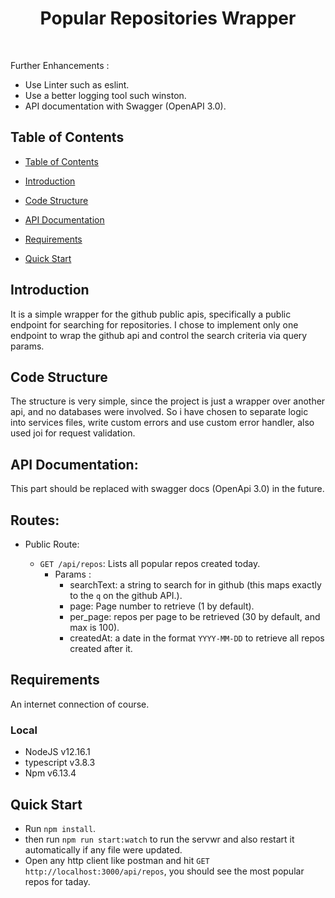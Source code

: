 <h1  align="center"> Popular Repositories Wrapper </h1>  <br>

  

<p  align="center">

Further Enhancements : 
 - Use Linter such as eslint.
 - Use a better logging tool such winston.
 - API documentation with Swagger (OpenAPI 3.0).

</p>


## Table of Contents

-  [Table of Contents](#table-of-contents)

-  [Introduction](#introduction)

-  [Code Structure](#code-structure)

-  [API Documentation](#api-documentation)

-  [Requirements](#requirements)

-  [Quick Start](#quick-start)


## Introduction

It is a simple wrapper for the github public apis, specifically a public endpoint for searching for repositories. I chose to implement only one endpoint to wrap the github api and control the search criteria via query params.


## Code Structure

The structure is very simple, since the project is just a wrapper over another api, and no databases were involved. So i have chosen to separate logic into services files, write custom errors and use custom error handler, also used joi for request validation.


## API Documentation: 

This part should be replaced with swagger docs (OpenApi 3.0) in the future.

  ## Routes: 

  - Public Route:

	* `GET /api/repos`: Lists all popular repos created today.
      - Params : 
        * searchText: a string to search for in github (this maps exactly to the `q` on the github API.).
        * page: Page number to retrieve (1 by default).
        * per_page: repos per page to be retrieved (30 by default, and max is 100).
        * createdAt: a date in the format `YYYY-MM-DD` to retrieve all repos created after it.


## Requirements


An internet connection of course.

### Local
*  NodeJS v12.16.1
*  typescript v3.8.3
*  Npm v6.13.4


## Quick Start
  - Run `npm install`.
  - then run `npm run start:watch` to run  the servwr and also restart it automatically if any file were updated.
  - Open any http client like postman and hit `GET http://localhost:3000/api/repos`, you should see the most popular repos for taday.
